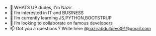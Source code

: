 - 👋 WHATS UP dudes, I'm Nazir
- 👀 I’m interested in IT and BUSINESS
- 🌱 I’m currently learning JS,PYTHON,BOOTSTRUP
- 💞️ I’m looking to collaborate on famous developers
- 📫 Got you a questions ? Write here @nazirabdulloev391@gmail.com
<!---
Nazir-Abdulloev/Nazir-Abdulloev is a ✨ special ✨ repository because its `README.md` (this file) appears on your GitHub profile.
You can click the Preview link to take a look at your changes.
--->

